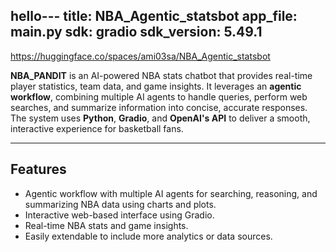 hello---
title: NBA_Agentic_statsbot
app_file: main.py
sdk: gradio
sdk_version: 5.49.1
---
https://huggingface.co/spaces/ami03sa/NBA_Agentic_statsbot

**NBA_PANDIT** is an AI-powered NBA stats chatbot that provides real-time player statistics, team data, and game insights. It leverages an **agentic workflow**, combining multiple AI agents to handle queries, perform web searches, and summarize information into concise, accurate responses. The system uses **Python**, **Gradio**, and **OpenAI's API** to deliver a smooth, interactive experience for basketball fans.

---

## Features

- Agentic workflow with multiple AI agents for searching, reasoning, and summarizing NBA data using charts and plots.
- Interactive web-based interface using Gradio.
- Real-time NBA stats and game insights.
- Easily extendable to include more analytics or data sources.


